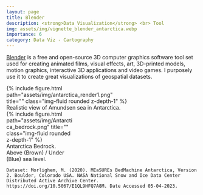```yaml
---
layout: page
title: Blender
description: <strong>Data Visualization</strong> <br> Tool
img: assets/img/vignette_blender_antarctica.webp
importance: 6
category: Data Viz - Cartography
---
```


[Blender](https://www.blender.org/) is a free and open-source 3D computer graphics software tool set used for creating animated films, visual effects, art, 3D-printed models, motion graphics, interactive 3D applications and video games. I purposely use it to create great visualizations of geospatial datasets.

<div class="row">
    <div class="col-sm mt-3 mt-md-0 text-center" style="width:65%;">
       {% include figure.html path="assets/img/antarctica_render1.png" title="" class="img-fluid rounded z-depth-1" %}
       <div class="caption">
              Realistic view of Amundsen sea in Antarctica.
       </div>
    </div>
    <div class="col-sm mt-3 mt-md-0 text-center" style="width:35%;">
       {% include figure.html path="assets/img/Antarctica_bedrock.png" title="" class="img-fluid rounded z-depth-1" %}
       <div class="caption">
              Antarctica Bedrock. Above (Brown) / Under (Blue) sea level.
       </div>
    </div>

    Dataset: Morlighem, M. (2020). MEaSUREs BedMachine Antarctica, Version 2. Boulder, Colorado USA. NASA National Snow and Ice Data Center Distributed Active Archive Center. https://doi.org/10.5067/E1QL9HFQ7A8M. Date Accessed 05-04-2023.
</div>
